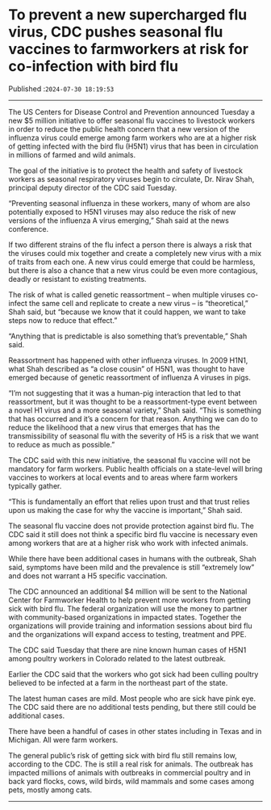 # To prevent a new supercharged flu virus, CDC pushes seasonal flu vaccines to farmworkers at risk for co-infection with bird flu

Published :`2024-07-30 18:19:53`

---

The US Centers for Disease Control and Prevention announced Tuesday a new $5 million initiative to offer seasonal flu vaccines to livestock workers in order to reduce the public health concern that a new version of the influenza virus could emerge among farm workers who are at a higher risk of getting infected with the bird flu (H5N1) virus that has been in circulation in millions of farmed and wild animals.

The goal of the initiative is to protect the health and safety of livestock workers as seasonal respiratory viruses begin to circulate, Dr. Nirav Shah, principal deputy director of the CDC said Tuesday.

“Preventing seasonal influenza in these workers, many of whom are also potentially exposed to H5N1 viruses may also reduce the risk of new versions of the influenza A virus emerging,” Shah said at the news conference.

If two different strains of the flu infect a person there is always a risk that the viruses could mix together and create a completely new virus with a mix of traits from each one. A new virus could emerge that could be harmless, but there is also a chance that a new virus could be even more contagious, deadly or resistant to existing treatments.

The risk of what is called genetic reassortment – when multiple viruses co-infect the same cell and replicate to create a new virus – is “theoretical,” Shah said, but “because we know that it could happen, we want to take steps now to reduce that effect.”

“Anything that is predictable is also something that’s preventable,” Shah said.

Reassortment has happened with other influenza viruses. In 2009 H1N1, what Shah described as “a close cousin” of H5N1, was thought to have emerged because of genetic reassortment of influenza A viruses in pigs.

“I’m not suggesting that it was a human-pig interaction that led to that reassortment, but it was thought to be a reassortment-type event between a novel H1 virus and a more seasonal variety,” Shah said. “This is something that has occurred and it’s a concern for that reason. Anything we can do to reduce the likelihood that a new virus that emerges that has the transmissibility of seasonal flu with the severity of H5 is a risk that we want to reduce as much as possible.”

The CDC said with this new initiative, the seasonal flu vaccine will not be mandatory for farm workers. Public health officials on a state-level will bring vaccines to workers at local events and to areas where farm workers typically gather.

“This is fundamentally an effort that relies upon trust and that trust relies upon us making the case for why the vaccine is important,” Shah said.

The seasonal flu vaccine does not provide protection against bird flu. The CDC said it still does not think a specific bird flu vaccine is necessary even among workers that are at a higher risk who work with infected animals.

While there have been additional cases in humans with the outbreak, Shah said, symptoms have been mild and the prevalence is still “extremely low” and does not warrant a H5 specific vaccination.

The CDC announced an additional $4 million will be sent to the National Center for Farmworker Health to help prevent more workers from getting sick with bird flu. The federal organization will use the money to partner with community-based organizations in impacted states. Together the organizations will provide training and information sessions about bird flu and the organizations will expand access to testing, treatment and PPE.

The CDC said Tuesday that there are nine known human cases of H5N1 among poultry workers in Colorado related to the latest outbreak.

Earlier the CDC said that the workers who got sick had been culling poultry believed to be infected at a farm in the northeast part of the state.

The latest human cases are mild. Most people who are sick have pink eye. The CDC said there are no additional tests pending, but there still could be additional cases.

There have been a handful of cases in other states including in Texas and in Michigan. All were farm workers.

The general public’s risk of getting sick with bird flu still remains low, according to the CDC. The is still a real risk for animals. The outbreak has impacted millions of animals with outbreaks in commercial poultry and in back yard flocks, cows, wild birds, wild mammals and some cases among pets, mostly among cats.

---

